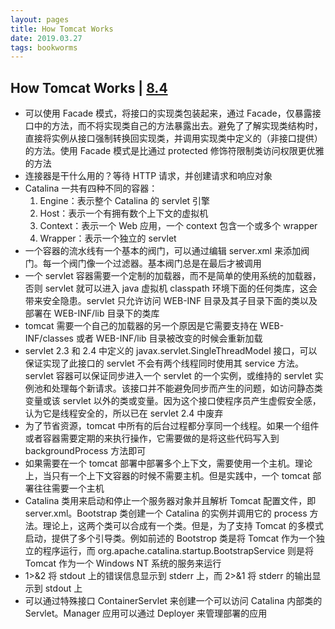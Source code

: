 ```yaml
---
layout: pages
title: How Tomcat Works
date: 2019.03.27
tags: bookworms
---
```


## How Tomcat Works | [8.4](https://book.douban.com/subject/10426640/)

* 可以使用 Facade 模式，将接口的实现类包装起来，通过 Facade，仅暴露接口中的方法，而不将实现类自己的方法暴露出去。避免了了解实现类结构时，直接将实例从接口强制转换回实现类，并调用实现类中定义的（非接口提供）的方法。使用 Facade 模式是比通过 protected 修饰符限制类访问权限更优雅的方法
* 连接器是干什么用的？等待 HTTP 请求，并创建请求和响应对象
* Catalina 一共有四种不同的容器：
  1. Engine：表示整个 Catalina 的 servlet 引擎
  2. Host：表示一个有拥有数个上下文的虚拟机
  3. Context：表示一个 Web 应用，一个 context 包含一个或多个 wrapper
  4. Wrapper：表示一个独立的 servlet
* 一个容器的流水线有一个基本的阀门，可以通过编辑 server.xml 来添加阀门。每一个阀门像一个过滤器。基本阀门总是在最后才被调用
* 一个 servlet 容器需要一个定制的加载器，而不是简单的使用系统的加载器，否则 servlet 就可以进入 java 虚拟机 classpath 环境下面的任何类库，这会带来安全隐患。servlet 只允许访问 WEB-INF 目录及其子目录下面的类以及部署在 WEB-INF/lib 目录下的类库
* tomcat 需要一个自己的加载器的另一个原因是它需要支持在 WEB-INF/classes 或者 WEB-INF/lib 目录被改变的时候会重新加载
* servlet 2.3 和 2.4 中定义的 javax.servlet.SingleThreadModel 接口，可以保证实现了此接口的 servlet 不会有两个线程同时使用其 service 方法。servlet 容器可以保证同步进入一个 servlet 的一个实例，或维持的 servlet 实例池和处理每个新请求。该接口并不能避免同步而产生的问题，如访问静态类变量或该 servlet 以外的类或变量。因为这个接口使程序员产生虚假安全感，认为它是线程安全的，所以已在 servlet 2.4 中废弃
* 为了节省资源，tomcat 中所有的后台过程都分享同一个线程。如果一个组件或者容器需要定期的来执行操作，它需要做的是将这些代码写入到 backgroundProcess 方法即可
* 如果需要在一个 tomcat 部署中部署多个上下文，需要使用一个主机。理论上，当只有一个上下文容器的时候不需要主机。但是实践中，一个 tomcat 部署往往需要一个主机
* Catalina 类用来启动和停止一个服务器对象并且解析 Tomcat 配置文件，即 server.xml。Bootstrap 类创建一个 Catalina 的实例并调用它的 process 方法。理论上，这两个类可以合成有一个类。但是，为了支持 Tomcat 的多模式启动，提供了多个引导类。例如前述的 Bootstrop 类是将 Tomcat 作为一个独立的程序运行，而 org.apache.catalina.startup.BootstrapService 则是将 Tomcat 作为一个 Windows NT 系统的服务来运行
* 1>&2 将 stdout 上的错误信息显示到 stderr 上，而 2>&1 将 stderr 的输出显示到 stdout 上
* 可以通过特殊接口 ContainerServlet 来创建一个可以访问 Catalina 内部类的 Servlet。Manager 应用可以通过 Deployer 来管理部署的应用

